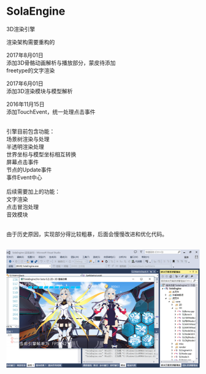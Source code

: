 ﻿# SolaEngine
3D渲染引擎</br>

渲染架构需要重构的

2017年8月01日</br>
添加3D骨骼动画解析与播放部分，蒙皮待添加</br>
freetype的文字渲染

2017年6月01日</br>
添加3D渲染模块与模型解析</br>

2016年11月15日</br>
添加TouchEvent，统一处理点击事件</br>

</br>
引擎目前包含功能：</br>
	场景树渲染与处理</br>
	半透明渲染处理</br>
	世界坐标与模型坐标相互转换</br>
	屏幕点击事件</br>
	节点的Update事件</br>
	事件Event中心</br>
</br>
后续需要加上的功能：</br>
	文字渲染</br>
	点击冒泡处理</br>
	音效模块</br>
</br>

由于历史原因，实现部分得比较粗暴，后面会慢慢改进和优化代码。</br>
</br>


![image](https://github.com/ebnaqq/SolaEngine/blob/master/Example/ExamplePic2.png)
